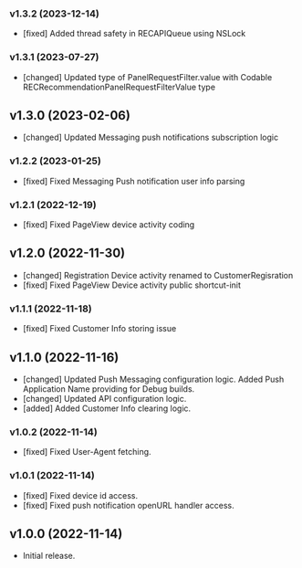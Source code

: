 ### v1.3.2 (2023-12-14)

- [fixed] Added thread safety in RECAPIQueue using NSLock

### v1.3.1 (2023-07-27)

- [changed] Updated type of PanelRequestFilter.value with Codable RECRecommendationPanelRequestFilterValue type

## v1.3.0 (2023-02-06)

- [changed] Updated Messaging push notifications subscription logic

### v1.2.2 (2023-01-25)

- [fixed] Fixed Messaging Push notification user info parsing

### v1.2.1 (2022-12-19)

- [fixed] Fixed PageView device activity coding

## v1.2.0 (2022-11-30)

- [changed] Registration Device activity renamed to CustomerRegisration
- [fixed] Fixed PageView Device activity public shortcut-init

### v1.1.1 (2022-11-18)

- [fixed] Fixed Customer Info storing issue

## v1.1.0 (2022-11-16)

- [changed] Updated Push Messaging configuration logic. Added Push Application Name providing for Debug builds.
- [changed] Updated API configuration logic.
- [added] Added Customer Info clearing logic.

### v1.0.2 (2022-11-14)

- [fixed] Fixed User-Agent fetching.

### v1.0.1 (2022-11-14)

- [fixed] Fixed device id access.
- [fixed] Fixed push notification openURL handler access.

## v1.0.0 (2022-11-14)

- Initial release.
